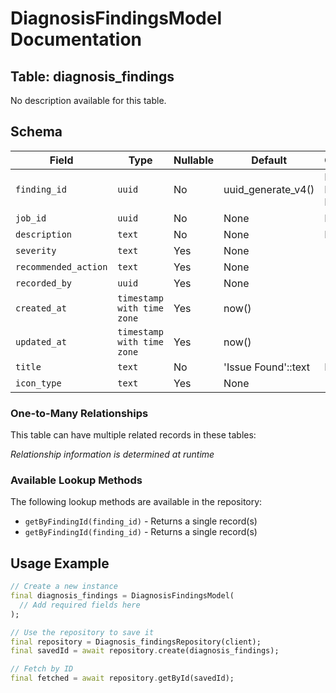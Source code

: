 # DiagnosisFindingsModel Documentation

## Table: diagnosis_findings

No description available for this table.

## Schema

| Field | Type | Nullable | Default | Constraints |
|-------|------|----------|---------|-------------|
| `finding_id` | `uuid` | No | uuid_generate_v4() | Primary Key, Not Null |
| `job_id` | `uuid` | No | None | Not Null |
| `description` | `text` | No | None | Not Null |
| `severity` | `text` | Yes | None | - |
| `recommended_action` | `text` | Yes | None | - |
| `recorded_by` | `uuid` | Yes | None | - |
| `created_at` | `timestamp with time zone` | Yes | now() | - |
| `updated_at` | `timestamp with time zone` | Yes | now() | - |
| `title` | `text` | No | 'Issue Found'::text | Not Null |
| `icon_type` | `text` | Yes | None | - |

### One-to-Many Relationships

This table can have multiple related records in these tables:

*Relationship information is determined at runtime*


### Available Lookup Methods

The following lookup methods are available in the repository:

- `getByFindingId(finding_id)` - Returns a single record(s)
- `getByFindingId(finding_id)` - Returns a single record(s)


## Usage Example

```dart
// Create a new instance
final diagnosis_findings = DiagnosisFindingsModel(
  // Add required fields here
);

// Use the repository to save it
final repository = Diagnosis_findingsRepository(client);
final savedId = await repository.create(diagnosis_findings);

// Fetch by ID
final fetched = await repository.getById(savedId);
```
